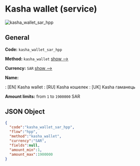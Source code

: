
# Kasha wallet (service) 
![kasha_wallet_sar_hpp](https://static.openfintech.io/payment_methods/kasha_wallet_sar_hpp/logo.svg?w=400&c=v0.59.26#w200)  

## General 
 
**Code:** `kasha_wallet_sar_hpp` 
 
**Method:** `kasha_wallet` 
 [show -->](/payment-methods/kasha_wallet/) 
 
**Currency:** `SAR` [show -->](/currencies/SAR/) 
 
**Name:** 
 
:	[EN] Kasha wallet 
:	[RU] Kasha кошелек 
:	[UK] Kasha гаманець 
 
**Amount limits:** from `1` to `1900000` SAR 

## JSON Object 

```json
{
  "code":"kasha_wallet_sar_hpp",
  "flow":"hpp",
  "method":"kasha_wallet",
  "currency":"SAR",
  "fields":null,
  "amount_min":1,
  "amount_max":1900000
}
```  
